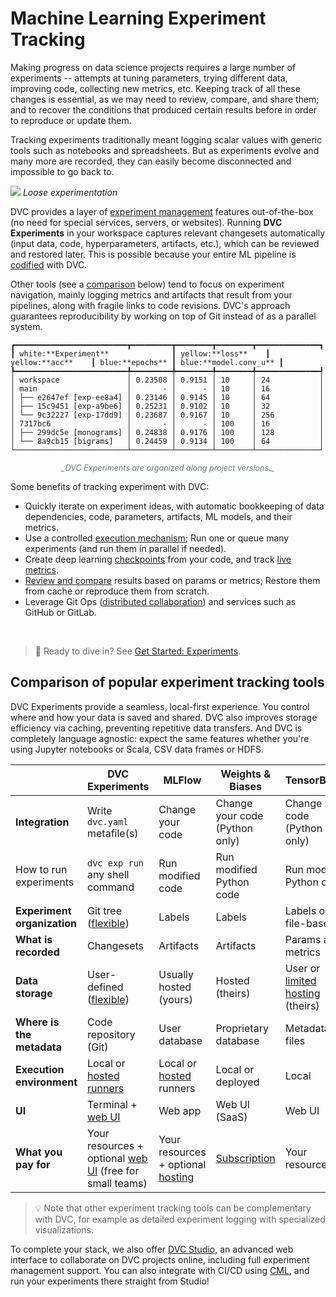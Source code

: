 # Machine Learning Experiment Tracking

Making progress on data science projects requires a large number of
<abbr>experiments</abbr> -- attempts at tuning parameters, trying different
data, improving code, collecting new metrics, etc. Keeping track of all these
changes is essential, as we may need to review, compare, and share them; and to
recover the conditions that produced certain results before in order to
reproduce or update them.

Tracking experiments traditionally meant logging scalar values with generic
tools such as notebooks and spreadsheets. But as experiments evolve and many
more are recorded, they can easily become disconnected and impossible to go back
to.

![](/img/natural-experimentation.png) _Loose experimentation_

DVC provides a layer of [experiment management] features out-of-the-box (no need
for special services, servers, or websites). Running **DVC Experiments** in your
workspace captures relevant changesets automatically (input data, code,
hyperparameters, artifacts, etc.), which can be reviewed and restored later.
This is possible because your entire ML pipeline is [codified] with DVC.

Other tools (see a
[comparison](#comparison-of-popular-experiment-tracking-tools) below) tend to
focus on experiment navigation, mainly logging metrics and artifacts that result
from your pipelines, along with fragile links to code revisions. DVC's approach
guarantees reproducibility by working on top of Git instead of as a parallel
system.

[experiment management]: /doc/user-guide/experiment-management
[codified]: /doc/user-guide/project-structure/pipelines-files
[versioning everything]: /doc/use-cases/versioning-data-and-model-files

```dvctable
┏━━━━━━━━━━━━━━━━━━━━━━━━━┳━━━━━━━━━┳━━━━━━━━┳━━━━━━━━┳━━━━━━━━━━━━━━┓
┃ white:**Experiment**              ┃ yellow:**loss**    ┃ yellow:**acc**    ┃ blue:**epochs** ┃ blue:**model.conv_u** ┃
┡━━━━━━━━━━━━━━━━━━━━━━━━━╇━━━━━━━━━╇━━━━━━━━╇━━━━━━━━╇━━━━━━━━━━━━━━┩
│ workspace               │ 0.23508 │ 0.9151 │ 10     │ 24           │
│ main                    │       - │      - │ 10     │ 16           │
│ ├── e2647ef [exp-ee8a4] │ 0.23146 │ 0.9145 │ 10     │ 64           │
│ ├── 15c9451 [exp-a9be6] │ 0.25231 │ 0.9102 │ 10     │ 32           │
│ └── 9c32227 [exp-17dd9] │ 0.23687 │ 0.9167 │ 10     │ 256          │
│ 7317bc6                 │       - │      - │ 100    │ 16           │
│ ├── 299dc5e [monograms] │ 0.24838 │ 0.9176 │ 100    │ 128          │
│ └── 8a9cb15 [bigrams]   │ 0.24459 │ 0.9134 │ 100    │ 64           │
└─────────────────────────┴─────────┴────────┴────────┴──────────────┘
```

<div style="position: relative; display: block; margin-left: auto; margin-right: auto; max-width: 700px;">
  <em style="color: #6a737d; font-size: 0.9em; display: block; text-align: center;">
    _DVC Experiments are organized along project versions._
  </em>
</div>

Some benefits of tracking experiment with DVC:

- Quickly iterate on experiment ideas, with automatic bookkeeping of data
  dependencies, code, <abbr>parameters</abbr>, artifacts, ML models, and their
  <abbr>metrics</abbr>.
- Use a controlled [execution mechanism]; Run one or queue many experiments (and
  run them in parallel if needed).
- Create deep learning [checkpoints] from your code, and track
  [live metrics](/doc/dvclive).
- [Review and compare] results based on params or metrics; Restore them from
  <abbr>cache</abbr> or reproduce them from scratch.
- Leverage Git Ops ([distributed collaboration]) and services such as GitHub or
  GitLab.

[execution mechanism]: /doc/user-guide/experiment-management/running-experiments
[checkpoints]: /doc/user-guide/experiment-management/checkpoints
[review and compare]:
  /doc/user-guide/experiment-management/comparing-experiments
[distributed collaboration]:
  /doc/user-guide/experiment-management/sharing-experiments

<br/>

> 📖 Ready to dive in? See [Get Started: Experiments](/doc/start/experiments).

## Comparison of popular experiment tracking tools

DVC Experiments provide a seamless, local-first experience. You control where
and how your data is saved and shared. DVC also improves storage efficiency via
<abbr>caching</abbr>, preventing repetitive data transfers. And DVC is
completely language agnostic: expect the same features whether you're using
Jupyter notebooks or Scala, CSV data frames or HDFS.

|                             | DVC Experiments                                           | MLFlow                                       | Weights & Biases               | TensorBoard                               |
| --------------------------- | --------------------------------------------------------- | -------------------------------------------- | ------------------------------ | ----------------------------------------- |
| **Integration**             | Write `dvc.yaml` metafile(s)                              | Change your code                             | Change your code (Python only) | Change your code (Python only)            |
| How to run experiments      | `dvc exp run` any shell command                           | Run modified code                            | Run modified Python code       | Run modified Python code                  |
| **Experiment organization** | Git tree ([flexible][organization])                       | Labels                                       | Labels                         | Labels or file-based                      |
| **What is recorded**        | Changesets                                                | Artifacts                                    | Artifacts                      | Params and metrics                        |
| **Data storage**            | User-defined ([flexible][storage])                        | Usually hosted (yours)                       | Hosted (theirs)                | User or [limited hosting][tbdev] (theirs) |
| **Where is the metadata**   | Code repository (Git)                                     | User database                                | Proprietary database           | Metadata files                            |
| **Execution environment**   | Local or [hosted runners]                                 | Local or [hosted][dbricks] runners           | Local or deployed              | Local                                     |
| **UI**                      | Terminal + [web UI][dvc studio]                           | Web app                                      | Web UI (SaaS)                  | Web UI                                    |
| **What you pay for**        | Your resources + optional [web UI] (free for small teams) | Your resources + optional [hosting][dbricks] | [Subscription][wandb]          | Your resources                            |

[organization]: /doc/user-guide/experiment-management#organization-patterns
[storage]: /doc/command-reference/remote/add#supported-storage-types
[hosted runners]: https://cml.dev/doc/self-hosted-runners
[dbricks]: https://databricks.com/product/pricing
[web ui]: https://studio.iterative.ai/#pricing
[wandb]: https://wandb.ai/site/pricing
[tbdev]: https://tensorboard.dev/

> 💡 Note that other experiment tracking tools can be complementary with DVC,
> for example as detailed experiment logging with specialized visualizations.

To complete your stack, we also offer [DVC Studio], an advanced web interface to
collaborate on DVC projects online, including full experiment management
support. You can also integrate with CI/CD using [CML], and run your experiments
there straight from Studio!

[dvc studio]: /doc/studio
[cml]: https://cml.dev/
